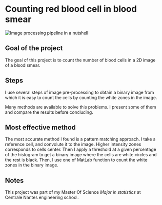 # Counting red blood cell in blood smear

![Image processing pipeline in a nutshell](http://i68.tinypic.com/352i545.png)

## Goal of the project

The goal of this project is to count the number of blood cells in a 2D image
of a blood smear.

## Steps
I use several steps of image pre-processing to obtain a binary image from which it is
easy to count the cells by counting the white zones in the image.

Many methods are available to solve this problems. I  present some of them and
compare the results before concluding.

## Most effective method
The most accurate method I found is a pattern matching approach.
I take a reference cell, and convolute it to the image. Higher intensity zones corresponds to cells center.
Then I apply a threshold at a given percentage of the histogram to get a binary image where the cells
are white circles and the rest is black.
Then, I use one of MatLab function to count the white zones in the binary image.


## Notes
This project was part of my Master Of Science _Major in statistics_ at Centrale Nantes engineering school.
